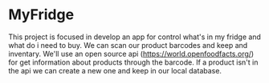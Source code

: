 # MyFridge
This project is focused in develop an app for control what's in my fridge and what do i need to buy. We can scan our product barcodes and keep and inventary. We'll use an open source api (https://world.openfoodfacts.org/) for get information about products through the barcode. If a product isn't in the api we can create a new one and keep in our local database.
